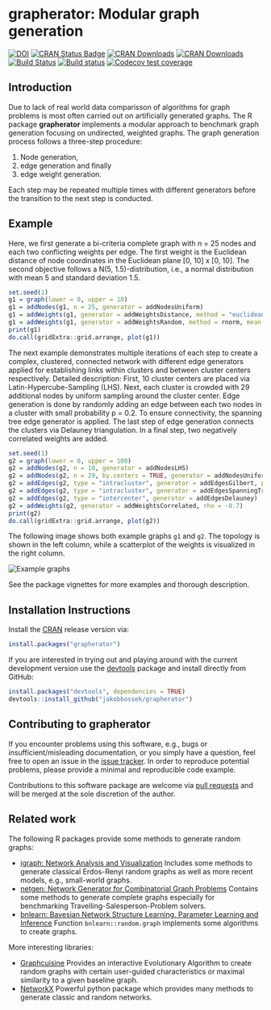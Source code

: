 
# grapherator: Modular graph generation

<!-- badges: start -->

[![DOI](http://joss.theoj.org/papers/10.21105/joss.00528/status.svg)](https://doi.org/10.21105/joss.00528)
[![CRAN Status
Badge](http://www.r-pkg.org/badges/version/grapherator)](http://cran.r-project.org/web/packages/grapherator)
[![CRAN
Downloads](http://cranlogs.r-pkg.org/badges/grapherator)](http://cran.rstudio.com/web/packages/grapherator/index.html)
[![CRAN
Downloads](http://cranlogs.r-pkg.org/badges/grand-total/grapherator?color=orange)](http://cran.rstudio.com/web/packages/grapherator/index.html)
[![Build
Status](https://travis-ci.org/jakobbossek/grapherator.svg?branch=master)](https://travis-ci.org/jakobbossek/grapherator)
[![Build
status](https://ci.appveyor.com/api/projects/status/n5iheb2q282lt9y3/branch/master?svg=true)](https://ci.appveyor.com/project/jakobbossek/grapherator/branch/master)
[![Codecov test
coverage](https://codecov.io/gh/jakobbossek/grapherator/branch/master/graph/badge.svg)](https://codecov.io/gh/jakobbossek/grapherator?branch=master)
<!-- badges: end -->

## Introduction

Due to lack of real world data comparisson of algorithms for graph
problems is most often carried out on artificially generated graphs. The
R package **grapherator** implements a modular approach to benchmark
graph generation focusing on undirected, weighted graphs. The graph
generation process follows a three-step procedure:


1.  Node generation,
2.  edge generation and finally
3.  edge weight generation.

Each step may be repeated multiple times with different generators
before the transition to the next step is conducted.

## Example

Here, we first generate a bi-criteria complete graph with n = 25 nodes
and each two conflicting weights per edge. The first weight is the
Euclidean distance of node coordinates in the Euclidean plane \[0, 10\]
x \[0, 10\]. The second objective follows a N(5, 1.5)-distribution,
i.e., a normal distribution with mean 5 and standard deviation 1.5.

``` r
set.seed(1)
g1 = graph(lower = 0, upper = 10)
g1 = addNodes(g1, n = 25, generator = addNodesUniform)
g1 = addWeights(g1, generator = addWeightsDistance, method = "euclidean")
g1 = addWeights(g1, generator = addWeightsRandom, method = rnorm, mean = 5, sd = 1.5)
print(g1)
do.call(gridExtra::grid.arrange, plot(g1))
```

The next example demonstrates multiple iterations of each step to create
a complex, clustered, connected network with different edge generators
applied for establishing links within clusters and between cluster
centers respectively. Detailed description: First, 10 cluster centers
are placed via Latin-Hypercube-Sampling (LHS). Next, each cluster is
crowded with 29 additional nodes by uniform sampling around the cluster
center. Edge generation is done by randomly adding an edge between each
two nodes in a cluster with small probability p = 0.2. To ensure
connectivity, the spanning tree edge generator is applied. The last step
of edge generation connects the clusters via Delauney triangulation. In
a final step, two negatively correlated weights are added.

``` r
set.seed(1)
g2 = graph(lower = 0, upper = 100)
g2 = addNodes(g2, n = 10, generator = addNodesLHS)
g2 = addNodes(g2, n = 29, by.centers = TRUE, generator = addNodesUniform, lower = c(0, 0), upper = c(5, 5))
g2 = addEdges(g2, type = "intracluster", generator = addEdgesGilbert, p = 0.2)
g2 = addEdges(g2, type = "intracluster", generator = addEdgesSpanningTree)
g2 = addEdges(g2, type = "intercenter", generator = addEdgesDelauney)
g2 = addWeights(g2, generator = addWeightsCorrelated, rho = -0.7)
print(g2)
do.call(gridExtra::grid.arrange, plot(g2))
```

The following image shows both example graphs `g1` and `g2`. The
topology is shown in the left column, while a scatterplot of the weights
is visualized in the right column.

![Example
graphs](https://raw.githubusercontent.com/jakobbossek/grapherator/master/images/README_graphs.png)

See the package vignettes for more examples and thorough description.

## Installation Instructions

Install the [CRAN](http://cran.r-project.org) release version via:

``` r
install.packages("grapherator")
```

If you are interested in trying out and playing around with the current
development version use the
[devtools](https://github.com/hadley/devtools) package and install
directly from GitHub:

``` r
install.packages("devtools", dependencies = TRUE)
devtools::install_github("jakobbossek/grapherator")
```

## Contributing to grapherator

If you encounter problems using this software, e.g., bugs or
insufficient/misleading documentation, or you simply have a question,
feel free to open an issue in the [issue
tracker](https://github.com/jakobbossek/grapherator/issues). In order to
reproduce potential problems, please provide a minimal and reproducible
code example.

Contributions to this software package are welcome via [pull
requests](https://help.github.com/articles/about-pull-requests/) and
will be merged at the sole discretion of the author.

## Related work

The following R packages provide some methods to generate random graphs:

-   [igraph: Network Analysis and
    Visualization](https://cran.r-project.org/package=igraph) Includes
    some methods to generate classical Erdos-Renyi random graphs as well
    as more recent models, e.g., small-world graphs.
-   [netgen: Network Generator for Combinatorial Graph
    Problems](https://cran.r-project.org/package=netgen) Contains some
    methods to generate complete graphs especially for benchmarking
    Travelling-Salesperson-Problem solvers.
-   [bnlearn: Bayesian Network Structure Learning, Parameter Learning
    and
    Inference](https://cran.r-project.org/web/packages/bnlearn/index.html)
    Function `bnlearn::random.graph` implements some algorithms to
    create graphs.

More interesting libraries:

-   [Graphcuisine](http://www.aviz.fr/Research/Graphcuisine) Provides an
    interactive Evolutionary Algorithm to create random graphs with
    certain user-guided characteristics or maximal similarity to a given
    baseline graph.
-   [NetworkX](https://networkx.github.io) Powerful python package which
    provides many methods to generate classic and random networks.
